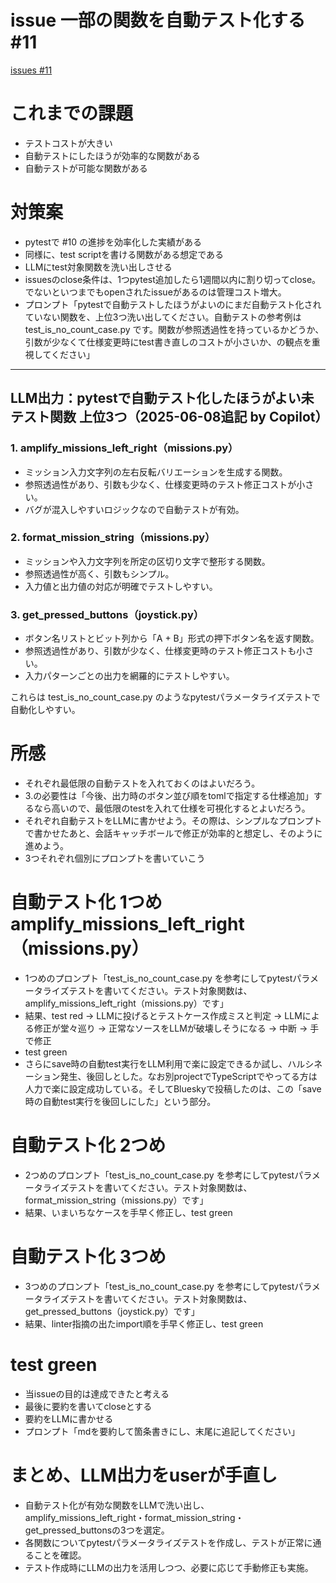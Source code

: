 # issue 一部の関数を自動テスト化する #11
[issues #11](https://github.com/cat2151/fighting-game-button-challenge/issues/11)

# これまでの課題
- テストコストが大きい
- 自動テストにしたほうが効率的な関数がある
- 自動テストが可能な関数がある

# 対策案
- pytestで #10 の進捗を効率化した実績がある
- 同様に、test scriptを書ける関数がある想定である
- LLMにtest対象関数を洗い出しさせる
- issuesのclose条件は、1つpytest追加したら1週間以内に割り切ってclose。でないといつまでもopenされたissueがあるのは管理コスト増大。
- プロンプト「pytestで自動テストしたほうがよいのにまだ自動テスト化されていない関数を、上位3つ洗い出してください。自動テストの参考例は test_is_no_count_case.py です。関数が参照透過性を持っているかどうか、引数が少なくて仕様変更時にtest書き直しのコストが小さいか、の観点を重視してください」

---

## LLM出力：pytestで自動テスト化したほうがよい未テスト関数 上位3つ（2025-06-08追記 by Copilot）

### 1. amplify_missions_left_right（missions.py）
- ミッション入力文字列の左右反転バリエーションを生成する関数。
- 参照透過性があり、引数も少なく、仕様変更時のテスト修正コストが小さい。
- バグが混入しやすいロジックなので自動テストが有効。

### 2. format_mission_string（missions.py）
- ミッションや入力文字列を所定の区切り文字で整形する関数。
- 参照透過性が高く、引数もシンプル。
- 入力値と出力値の対応が明確でテストしやすい。

### 3. get_pressed_buttons（joystick.py）
- ボタン名リストとビット列から「A + B」形式の押下ボタン名を返す関数。
- 参照透過性があり、引数が少なく、仕様変更時のテスト修正コストも小さい。
- 入力パターンごとの出力を網羅的にテストしやすい。

これらは test_is_no_count_case.py のようなpytestパラメータライズテストで自動化しやすい。

# 所感
- それぞれ最低限の自動テストを入れておくのはよいだろう。
- 3.の必要性は「今後、出力時のボタン並び順をtomlで指定する仕様追加」するなら高いので、最低限のtestを入れて仕様を可視化するとよいだろう。
- それぞれ自動テストをLLMに書かせよう。その際は、シンプルなプロンプトで書かせたあと、会話キャッチボールで修正が効率的と想定し、そのように進めよう。
- 3つそれぞれ個別にプロンプトを書いていこう

# 自動テスト化 1つめ amplify_missions_left_right（missions.py）
- 1つめのプロンプト「test_is_no_count_case.py を参考にしてpytestパラメータライズテストを書いてください。テスト対象関数は、amplify_missions_left_right（missions.py）です」
- 結果、test red → LLMに投げるとテストケース作成ミスと判定 → LLMによる修正が堂々巡り → 正常なソースをLLMが破壊しそうになる → 中断 → 手で修正
- test green
- さらにsave時の自動test実行をLLM利用で楽に設定できるか試し、ハルシネーション発生、後回しとした。なお別projectでTypeScriptでやってる方は人力で楽に設定成功している。そしてBlueskyで投稿したのは、この「save時の自動test実行を後回しにした」という部分。

# 自動テスト化 2つめ
- 2つめのプロンプト「test_is_no_count_case.py を参考にしてpytestパラメータライズテストを書いてください。テスト対象関数は、format_mission_string（missions.py）です」
- 結果、いまいちなケースを手早く修正し、test green

# 自動テスト化 3つめ
- 3つめのプロンプト「test_is_no_count_case.py を参考にしてpytestパラメータライズテストを書いてください。テスト対象関数は、get_pressed_buttons（joystick.py）です」
- 結果、linter指摘の出たimport順を手早く修正し、test green

# test green
- 当issueの目的は達成できたと考える
- 最後に要約を書いてcloseとする
- 要約をLLMに書かせる
- プロンプト「mdを要約して箇条書きにし、末尾に追記してください」

# まとめ、LLM出力をuserが手直し

- 自動テスト化が有効な関数をLLMで洗い出し、amplify_missions_left_right・format_mission_string・get_pressed_buttonsの3つを選定。
- 各関数についてpytestパラメータライズテストを作成し、テストが正常に通ることを確認。
- テスト作成時にLLMの出力を活用しつつ、必要に応じて手動修正も実施。

